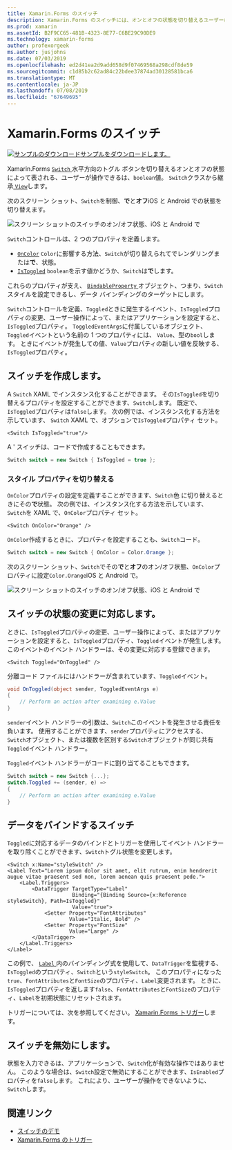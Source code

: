 ```yaml
---
title: Xamarin.Forms のスイッチ
description: Xamarin.Forms のスイッチには、オンとオフの状態を切り替えるユーザーによって操作できるボタンの一種です。 この記事では、スイッチのクラスを使用して、切り替えの UI 要素を表示する方法について説明します。
ms.prod: xamarin
ms.assetId: B2F9CC65-481B-4323-8E77-C6BE29C90DE9
ms.technology: xamarin-forms
author: profexorgeek
ms.author: jusjohns
ms.date: 07/03/2019
ms.openlocfilehash: ed2d41ea2d9add658d9f07469568a298cdf8de59
ms.sourcegitcommit: c1d85b2c62ad84c22bdee37874ad30128581bca6
ms.translationtype: MT
ms.contentlocale: ja-JP
ms.lasthandoff: 07/08/2019
ms.locfileid: "67649695"
---
```

# <a name="xamarinforms-switch"></a>Xamarin.Forms のスイッチ

[![サンプルのダウンロード](~/media/shared/download.png)サンプルをダウンロードします。](https://github.com/xamarin/xamarin-forms-samples/tree/master/UserInterface/SwitchDemos)

Xamarin.Forms [ `Switch` ](xref:Xamarin.Forms.Switch)水平方向のトグル ボタンを切り替えるオンとオフの状態によって表される、ユーザーが操作できるは、`boolean`値。 `Switch`クラスから継承[ `View`](xref:Xamarin.Forms.View)します。

次のスクリーン ショット、`Switch`を制御、**で**と**オフ**iOS と Android での状態を切り替えます。

![スクリーン ショットのスイッチのオン/オフ状態、iOS と Android で](switch-images/switch-states-default.png "iOS および Android でスイッチ")

`Switch`コントロールは、2 つのプロパティを定義します。

* [`OnColor`](xref:Xamarin.Forms.Switch.OnColor) `Color`に影響する方法、`Switch`が切り替えられてでレンダリングまたは**で**、状態。
* [`IsToggled`](xref:Xamarin.Forms.Switch.IsToggled) `boolean`を示す値かどうか、`Switch`は**で**します。

これらのプロパティが支え、 [ `BindableProperty` ](xref:Xamarin.Forms.BindableProperty)オブジェクト、つまり、`Switch`スタイルを設定できるし、データ バインディングのターゲットにします。

`Switch`コントロールを定義、`Toggled`ときに発生するイベント、`IsToggled`プロパティの変更、ユーザー操作によって、またはアプリケーションを設定すると、`IsToggled`プロパティ。 `ToggledEventArgs`に付属しているオブジェクト、`Toggled`イベントという名前の 1 つのプロパティには、 `Value`、型の`bool`します。 ときにイベントが発生しての値、`Value`プロパティの新しい値を反映する、`IsToggled`プロパティ。

## <a name="create-a-switch"></a>スイッチを作成します。

A `Switch` XAML でインスタンス化することができます。 その`IsToggled`を切り替えるプロパティを設定することができます、`Switch`します。 既定で、`IsToggled`プロパティは`false`します。 次の例では、インスタンス化する方法を示しています、 `Switch` XAML で、オプションで`IsToggled`プロパティ セット。

```xaml
<Switch IsToggled="true"/>
```

A ' スイッチは、コードで作成することもできます。

```csharp
Switch switch = new Switch { IsToggled = true };
```

### <a name="switch-style-properties"></a>スタイル プロパティを切り替える

`OnColor`プロパティの設定を定義することができます、`Switch`色 に切り替えるときにその**で**状態。 次の例では、インスタンス化する方法を示しています、`Switch`を XAML で、`OnColor`プロパティ セット。

```xaml
<Switch OnColor="Orange" />
```

`OnColor`作成するときに、プロパティを設定することも、`Switch`コード。

```csharp
Switch switch = new Switch { OnColor = Color.Orange };
```

次のスクリーン ショット、`Switch`でその**で**と**オフ**のオン/オフ状態、`OnColor`プロパティに設定`Color.Orange`iOS と Android で。

![スクリーン ショットのスイッチのオン/オフ状態、iOS と Android で](switch-images/switch-states-oncolor.png "iOS および Android でスイッチ")

## <a name="respond-to-a-switch-state-change"></a>スイッチの状態の変更に対応します。

ときに、`IsToggled`プロパティの変更、ユーザー操作によって、またはアプリケーションを設定すると、`IsToggled`プロパティ、`Toggled`イベントが発生します。 このイベントのイベント ハンドラーは、その変更に対応する登録できます。

```xaml
<Switch Toggled="OnToggled" />
```

分離コード ファイルにはハンドラーが含まれています、`Toggled`イベント。

```csharp
void OnToggled(object sender, ToggledEventArgs e)
{
    // Perform an action after examining e.Value
}
```

`sender`イベント ハンドラーの引数は、`Switch`このイベントを発生させる責任を負います。 使用することができます、`sender`プロパティにアクセスする、`Switch`オブジェクト、または複数を区別する`Switch`オブジェクトが同じ共有`Toggled`イベント ハンドラー。

`Toggled`イベント ハンドラーがコードに割り当てることもできます。

```csharp
Switch switch = new Switch {...};
switch.Toggled += (sender, e) =>
{
    // Perform an action after examining e.Value
}
```

## <a name="data-bind-a-switch"></a>データをバインドするスイッチ

`Toggled`に対応するデータのバインドとトリガーを使用してイベント ハンドラーを取り除くことができます、`Switch`トグル状態を変更します。

```xaml
<Switch x:Name="styleSwitch" />
<Label Text="Lorem ipsum dolor sit amet, elit rutrum, enim hendrerit augue vitae praesent sed non, lorem aenean quis praesent pede.">
    <Label.Triggers>
        <DataTrigger TargetType="Label"
                     Binding="{Binding Source={x:Reference styleSwitch}, Path=IsToggled}"
                     Value="true">
            <Setter Property="FontAttributes"
                    Value="Italic, Bold" />
            <Setter Property="FontSize"
                    Value="Large" />
        </DataTrigger>
    </Label.Triggers>
</Label>
```

この例で、 [ `Label` ](xref:Xamarin.Forms.Label)内のバインディング式を使用して、`DataTrigger`を監視する、`IsToggled`のプロパティ、`Switch`という`styleSwitch`。 このプロパティになった`true`、`FontAttributes`と`FontSize`のプロパティ、`Label`変更されます。 ときに、`IsToggled`プロパティを返します`false`、`FontAttributes`と`FontSize`のプロパティ、`Label`を初期状態にリセットされます。

トリガーについては、次を参照してください。 [Xamarin.Forms トリガー](~/xamarin-forms/app-fundamentals/triggers.md)します。

## <a name="disable-a-switch"></a>スイッチを無効にします。

状態を入力できるは、アプリケーションで、`Switch`化が有効な操作ではありません。 このような場合は、`Switch`設定で無効にすることができます、`IsEnabled`プロパティを`false`します。 これにより、ユーザーが操作をできないように、`Switch`します。

## <a name="related-links"></a>関連リンク

* [スイッチのデモ](https://github.com/xamarin/xamarin-forms-samples/tree/master/UserInterface/SwitchDemos)
* [Xamarin.Forms のトリガー](~/xamarin-forms/app-fundamentals/triggers.md)